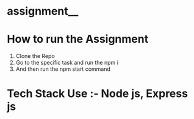 # assignment__



# How to run the Assignment
 1. Clone the Repo
 2. Go to the specific task and run the npm i
 3. And then run the npm start command

    
# Tech Stack Use :- Node js, Express js
